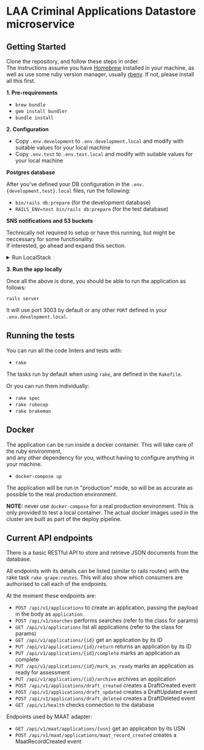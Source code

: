 # LAA Criminal Applications Datastore microservice

## Getting Started

Clone the repository, and follow these steps in order.  
The instructions assume you have [Homebrew](https://brew.sh) installed in your machine, as well as use some ruby version manager, usually [rbenv](https://github.com/rbenv/rbenv). If not, please install all this first.

**1. Pre-requirements**

* `brew bundle`
* `gem install bundler`
* `bundle install`

**2. Configuration**

* Copy `.env.development` to `.env.development.local` and modify with suitable values for your local machine
* Copy `.env.test` to `.env.test.local` and modify with suitable values for your local machine

**Postgres database**

After you've defined your DB configuration in the `.env.{development,test}.local` files, run the following:

* `bin/rails db:prepare` (for the development database)
* `RAILS_ENV=test bin/rails db:prepare` (for the test database)

**SNS notifications and S3 buckets**

Technically not required to setup or have this running, but might be neccessary for some functionality.  
If interested, go ahead and expand this section.  

<details>
<summary>Run LocalStack</summary>

The datastore, upon certain actions (like an application being submitted) will publish a notification event to an Amazon SNS topic.  
Subscribers can subscribe to this topic to receive these notifications. Subscribers can be SQS queues, or HTTP callback endpoints, etc.  
This SNS topic, along with any SQS queues, exist on cloud-deployed environments (i.e. kubernetes) but it is not practical and certainly 
difficult to setup all this in your local machine.

There is also an S3 bucket for document uploads.

[LocalStack](https://localstack.cloud) is used instead, with Amazon AWS-compatible interface, to ease (fake) some of this.

NOTE: the easiest way to get this up and running locally is to run a LocalStack instance in a docker container.  
A docker-compose file is provided that allows that, and exposes the instance by default in port 4566.  

To run the container and obtain more details: `docker-compose up localstack`

In order to disable the SNS events, do not declare or comment out the `EVENTS_SNS_TOPIC_ARN` variable.
</details>

**3. Run the app locally**

Once all the above is done, you should be able to run the application as follows:

`rails server`

It will use port 3003 by default or any other `PORT` defined in your `.env.development.local`.

## Running the tests

You can run all the code linters and tests with:

* `rake`

The tasks run by default when using `rake`, are defined in the `Rakefile`.

Or you can run them individually:

* `rake spec`
* `rake rubocop`
* `rake brakeman`

## Docker

The application can be run inside a docker container. This will take care of the ruby environment,  
and any other dependency for you, without having to configure anything in your machine.

* `docker-compose up`

The application will be run in "production" mode, so will be as accurate as possible to the real production environment.

**NOTE:** never use `docker-compose` for a real production environment. This is only provided to test a local container. The
actual docker images used in the cluster are built as part of the deploy pipeline.

## Current API endpoints

There is a basic RESTful API to store and retrieve JSON documents from the database.  

All endpoints with its details can be listed (similar to rails routes) with the rake task `rake grape:routes`. This will
also show which consumers are authorised to call each of the endpoints.

At the moment these endpoints are:

* `POST /api/v1/applications` to create an application, passing the payload in the body as `application`.
* `POST /api/v1/searches` performs searches (refer to the class for params)
* `GET /api/v1/applications` list all applications (refer to the class for params)
* `GET /api/v1/applications/{id}` get an application by its ID
* `PUT /api/v1/applications/{id}/return` returns an application by its ID
* `PUT /api/v1/applications/{id}/complete` marks an application as complete
* `PUT /api/v1/applications/{id}/mark_as_ready` marks an application as ready for assessment
* `PUT /api/v1/applications/{id}/archive` archives an application
* `POST /api/v1/applications/draft_created` creates a DraftCreated event
* `POST /api/v1/applications/draft_updated` creates a DraftUpdated event
* `POST /api/v1/applications/draft_deleted` creates a DraftDeleted event
* `GET /api/v1/health` checks connection to the database

Endpoints used by MAAT adapter:

* `GET /api/v1/maat/applications/{usn}` get an application by its USN
* `POST /api/v1/maat/applications/maat_record_created` creates a MaatRecordCreated event